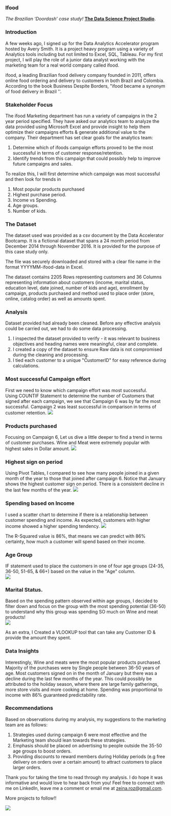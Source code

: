 ### Ifood 

*The Brazilian ‘Doordash’ case study!* [**The Data Science Project Studio**](https://www.datacareerjumpstart.com/products/the-data-science-project-studio/categories/2150357707/posts/2158441592). 

### Introduction
A few weeks ago, I signed up for the Data Analytics Accelerator program hosted by Avery Smith. It is a project heavy program using a variety of Analytics tools including but not limited to Excel, SQL, Tableau. For my first project, I will play the role of a junior data analyst working with the marketing team for a real world company called ifood.

ifood, a leading Brazilian food delivery company founded in 2011, offers online food ordering and delivery to customers in both Brazil and Colombia. According to the book Business Despite Borders, "ifood became a synonym of food delivery in Brazil ''.

### Stakeholder Focus
The ifood Marketing department has run a variety of campaigns in the 2 year period specified. They have asked our analytics team to analyze the data provided using Microsoft Excel and provide insight to help them optimize their campaigns efforts & generate additional value to the company. Their department has set clear goals for the analytics team:
1. Determine which of ifoods campaign efforts proved to be the most successful in terms of customer response/retention.
2. Identify trends from this campaign that could possibly help to improve future campaigns and sales.

To realize this, I will first determine which campaign was most successful and then look for trends in 
1. Most popular products purchased
2. Highest purchase period. 
3. Income vs Spending.
4. Age groups.
5. Number of kids.

### The Dataset 
The dataset used was provided as a csv document by the Data Accelerator Bootcamp. It is a fictional dataset that spans a 24 month period from December 2014 through November 2016. It is provided for the purpose of this case study only.
 
The file was securely downloaded and stored with a clear file name in the format YYYYMM-ifood-data in Excel. 
 
The dataset contains 2205 Rows representing customers and 36 Columns representing information about customers (income, marital status, education level, date joined, number of kids and age), enrollment by campaign, products purchased and method used to place order (store, online, catalog order) as well as amounts spent. 

### Analysis
Dataset provided had already been cleaned. Before any effective analysis could be carried out, we had to do some data processing.
 
1. I inspected the dataset provided to verify  - it was relevant to business objectives and heading names were meaningful, clear and complete.
2. I created a copy of the dataset to ensure Raw data is not compromised during the cleaning and processing.
3. I tied each customer to a unique "CustomerID" for easy reference during calculations.
 
### Most successful Campaign effort
First we need to know which campaign effort was most successful.  
Using COUNTIF Statement to determine the number of Customers that signed after each campaign, we see that Campaign 6 was by far the most successful. Campaign 2 was least successful in comparison in terms of customer retention.
  <img src="images/Picture%20joined.jpg)?raw=true"/>
 
### Products purchased
Focusing on Campaign 6, Let us dive a little deeper to find a trend in terms of customer purchases. Wine and Meat were extremely popular with highest sales in Dollar amount. 
  <img src="images/dummy_thumbnail.jpg?raw=true"/>           
 
 
### Highest sign on period
 
Using Pivot Tables, I compared to see how many people joined in a given month of the year to those that joined after campaign 6. Notice that January shows the highest customer sign on period. There is a consistent decline in the last few months of the year.
  <img src="images/dummy_thumbnail.jpg?raw=true"/>
 
### Spending based on Income
I used a scatter chart to determine if there is a relationship between customer spending and income. As expected, customers with higher income showed a higher spending tendency.
  <img src="images/dummy_thumbnail.jpg?raw=true"/>
  
The R-Squared value is 86%, that means we can predict with 86% certainty, how much a customer will spend based on their income.
 
### Age Group
IF statement used to place the customers in one of four age groups (24-35, 36-50, 51-65, & 66+) based on the value in the "Age" column.       
  <img src="images/dummy_thumbnail.jpg?raw=true"/>
 
### Marital Status. 
 Based on the spending pattern observed within age groups, I decided to filter down and focus on the group with the most spending potential (36-50) to understand why this group was spending SO much on Wine and meat products!  
 <img src="images/dummy_thumbnail.jpg?raw=true"/>
         
As an extra, I Created a VLOOKUP tool that can take any Customer ID & provide the amount they spent.

### Data Insights  
Interestingly, Wine and meats were the most popular products purchased. Majority of the purchases were by Single people between 36-50 years of age. 
Most customers signed on in the month of January but there was a decline during the last few months of the year. This could possibly be attributed to the holiday season, where there are large family gatherings, more store visits and more cooking at home. 
Spending was proportional to income with 86% guaranteed predictability rate.

### Recommendations 
Based on observations during my analysis, my suggestions to the marketing team are as follows:
1. Strategies used during campaign 6 were most effective and the Marketing team should lean towards these strategies. 
2. Emphasis should be placed on advertising to people outside the 35-50 age groups to boost orders. 
3. Providing discounts to reward members during Holiday periods (e.g free delivery on orders over a certain amount) to attract customers to place larger orders. 

Thank you for taking the time to read through my analysis. I do hope it was informative and would love to hear back from you! Feel free to connect with me on LinkedIn, leave me a comment or email me at zeina.roz@gmail.com. 

More projects to follow!!

<img src="images/dummy_thumbnail.jpg?raw=true"/>

